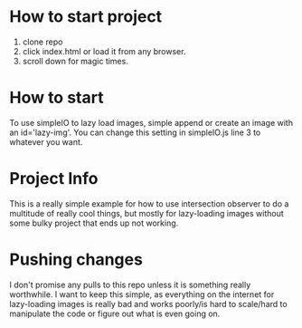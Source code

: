# How to start project
1. clone repo
2. click index.html or load it from any browser.
3. scroll down for magic times.

# How to start
To use simpleIO to lazy load images, simple append or create an image with an id='lazy-img'. You can change this setting in simpleIO.js line 3 to whatever you want.

# Project Info
This is a really simple example for how to use intersection observer to do a multitude of really cool things, but mostly for lazy-loading images without some bulky project that ends up not working.

# Pushing changes
I don't promise any pulls to this repo unless it is something really worthwhile. I want to keep this simple, as everything on the internet for lazy-loading images is really bad and works poorly/is hard to scale/hard to manipulate the code or figure out what is even going on.